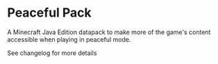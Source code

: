 # Peaceful Pack
A Minecraft Java Edition datapack to make more of the game's content accessible when playing in peaceful mode.

See changelog for more details